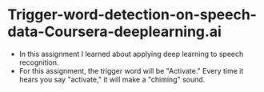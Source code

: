 # Trigger-word-detection-on-speech-data-Coursera-deeplearning.ai
- In this assignment I learned about applying deep learning to speech recognition.   
- For this assignment, the trigger word will be "Activate." Every time it hears you say "activate," it will make a "chiming" sound. 
